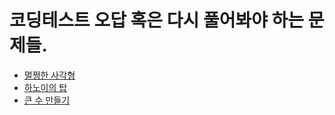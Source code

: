 # 코딩테스트 오답 혹은 다시 풀어봐야 하는 문제들.

- [멀쩡한 사각형](https://school.programmers.co.kr/learn/courses/30/lessons/62048)
- [하노이의 탑](https://school.programmers.co.kr/learn/courses/30/lessons/12946)
- [큰 수 만들기](https://school.programmers.co.kr/learn/courses/30/lessons/42883)
